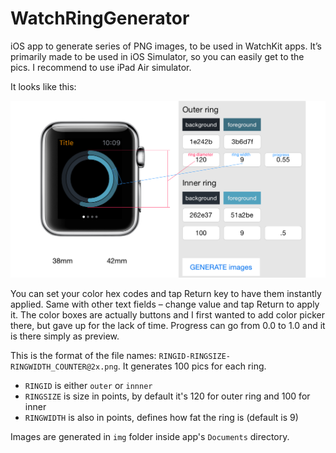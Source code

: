 # WatchRingGenerator

iOS app to generate series of PNG images, to be used in WatchKit apps. It’s primarily made to be used in iOS Simulator, so you can easily get to the pics.
I recommend to use iPad Air simulator.

It looks like this:

![](screen.png)

You can set your color hex codes and tap Return key to have them instantly applied. Same with other text fields – change value and tap Return to apply it.
The color boxes are actually buttons and I first wanted to add color picker there, but gave up for the lack of time. Progress can go from 0.0 to 1.0 and it is there simply as preview.

This is the format of the file names: `RINGID-RINGSIZE-RINGWIDTH_COUNTER@2x.png`. It generates 100 pics for each ring. 

* `RINGID` is either `outer` or `innner`
* `RINGSIZE` is size in points, by default it's 120 for outer ring and 100 for inner
* `RINGWIDTH` is also in points, defines how fat the ring is (default is 9)

Images are generated in `img` folder inside app's `Documents` directory.
